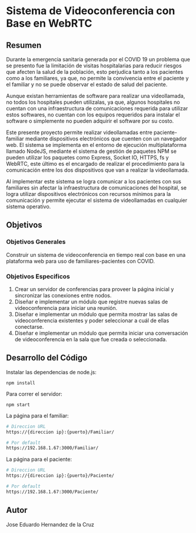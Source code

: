 # Sistema de Videoconferencia con Base en WebRTC
## Resumen
Durante la emergencia sanitaria generada por el COVID 19 un problema que se presento fue
la limitación de visitas hospitalarias para reducir riesgos que afecten la salud de la población,
esto perjudica tanto a los pacientes como a los familiares, ya que, no permite la convivencia
entre el paciente y el familiar y no se puede observar el estado de salud del paciente.

Aunque existan herramientas de software para realizar una videollamada, no todos los
hospitales pueden utilizalas, ya que, algunos hospitales no cuentan con una infraestructura
de comunicaciones requerida para utilizar estos softwares, no cuentan con los equipos
requeridos para instalar el software o simplemente no pueden adquirir el software por su
costo.

Este presente proyecto permite realizar videollamadas entre paciente-familiar mediante
dispositivos electrónicos que cuenten con un navegador web. El sistema se implementa en el
entorno de ejecución multiplataforma llamado NodeJS, mediante el sistema de gestión de
paquetes NPM se pueden utilizar los paquetes como Express, Socket IO, HTTPS, fs y
WebRTC, este último es el encargado de realizar el procedimiento para la comunicación
entre los dos dispositivos que van a realizar la videollamada. 

Al implementar este sistema se logra comunicar a los pacientes con sus familiares sin afectar la infraestructura de
comunicaciones del hospital, se logra utilizar dispositivos electrónicos con recursos mínimos
para la comunicación y permite ejecutar el sistema de videollamadas en cualquier sistema
operativo.

## Objetivos 

### Objetivos Generales
Construir un sistema de videoconferencia en tiempo real con base en una plataforma web
para uso de familiares-pacientes con COVID.

### Objetivos Especificos
1. Crear un servidor de conferencias para proveer la página inicial y sincronizar las
conexiones entre nodos.
2. Diseñar e implementar un módulo que registre nuevas salas de videoconferencia
para iniciar una reunión.
3. Diseñar e implementar un módulo que permita mostrar las salas de
videoconferencia existentes y poder seleccionar a cuál de ellas conectarse.
4. Diseñar e implementar un módulo que permita iniciar una conversación de
videoconferencia en la sala que fue creada o seleccionada.

## Desarrollo del Código
Instalar las dependencias de node.js:
```
npm install 
```

Para correr el servidor:
```
npm start
```

La página para el familiar:
``` sh
# Direccion URL
https://{direccion ip}:{puerto}/Familiar/ 

# Por default 
https://192.168.1.67:3000/Familiar/ 
```

La página para el paciente:
``` sh
# Direccion URL
https://{direccion ip}:{puerto}/Paciente/ 

# Por default 
https://192.168.1.67:3000/Paciente/ 
```

## Autor
Jose Eduardo Hernandez de la Cruz